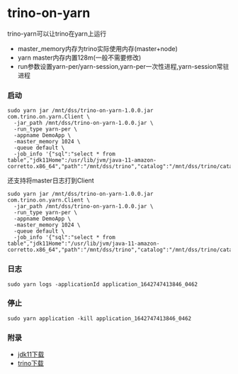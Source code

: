 # trino-on-yarn

trino-yarn可以让trino在yarn上运行

* master_memory内存为trino实际使用内存(master+node)
* yarn master内存内置128m(一般不需要修改)
* run参数设置yarn-per/yarn-session,yarn-per一次性进程,yarn-session常驻进程

### 启动

```shell
sudo yarn jar /mnt/dss/trino-on-yarn-1.0.0.jar com.trino.on.yarn.Client \
  -jar_path /mnt/dss/trino-on-yarn-1.0.0.jar \
  -run_type yarn-per \
  -appname DemoApp \
  -master_memory 1024 \
  -queue default \
  -job_info '{"sql":"select * from table","jdk11Home":/usr/lib/jvm/java-11-amazon-corretto.x86_64","path":"/mnt/dss/trino","catalog":"/mnt/dss/trino/catalog"}'
```

还支持将master日志打到Client

```shell
sudo yarn jar /mnt/dss/trino-on-yarn-1.0.0.jar com.trino.on.yarn.Client \
  -jar_path /mnt/dss/trino-on-yarn-1.0.0.jar \
  -run_type yarn-per \
  -appname DemoApp \
  -master_memory 1024 \
  -queue default \
  -job_info '{"sql":"select * from table","jdk11Home":"/usr/lib/jvm/java-11-amazon-corretto.x86_64","path":"/mnt/dss/trino","catalog":"/mnt/dss/trino/catalog","test":true,"debug":true}'
```

### 日志

```shell
sudo yarn logs -applicationId application_1642747413846_0462
```

### 停止

```shell
sudo yarn application -kill application_1642747413846_0462
```

### 附录

* [jdk11下载](https://jdk.java.net/java-se-ri/11)
* [trino下载](https://repo1.maven.org/maven2/io/trino/trino-server/363/)
